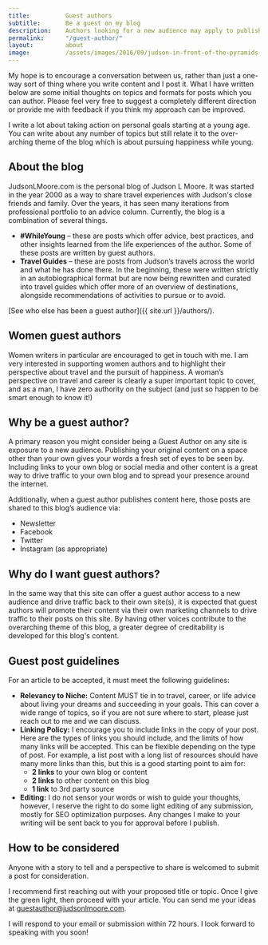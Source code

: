 ```yaml
---
title: 			Guest authors
subtitle:		Be a guest on my blog
description: 	Authors looking for a new audience may apply to publish their content on judsonlmoore.com. Learn more here. 
permalink: 		"/guest-author/"
layout: 		about
image: 			/assets/images/2016/09/judson-in-front-of-the-pyramids-in-giza-egypt.jpg
---
```



My hope is to encourage a conversation between us, rather than just a one-way sort of thing where you write content and I post it. What I have written below are some initial thoughts on topics and formats for posts which you can author. Please feel very free to suggest a completely different direction or provide me with feedback if you think my approach can be improved.

I write a lot about taking action on personal goals starting at a young age. You can write about any number of topics but still relate it to the over-arching theme of the blog which is about pursuing happiness while young.

## About the blog

JudsonLMoore.com is the personal blog of Judson L Moore. It was started in the year 2000 as a way to share travel experiences with Judson's close friends and family. Over the years, it has seen many iterations from professional portfolio to an advice column. Currently, the blog is a combination of several things.

- **#WhileYoung** – these are posts which offer advice, best practices, and other insights learned from the life experiences of the author. Some of these posts are written by guest authors.
- **Travel Guides** – these are posts from Judson’s travels across the world and what he has done there. In the beginning, these were written strictly in an autobiographical format but are now being rewritten and curated into travel guides which offer more of an overview of destinations, alongside recommendations of activities to pursue or to avoid.

[See who else has been a guest author]({{ site.url }}/authors/).

## Women guest authors

Women writers in particular are encouraged to get in touch with me. I am very interested in supporting women authors and to highlight their perspective about travel and the pursuit of happiness. A woman’s perspective on travel and career is clearly a super important topic to cover, and as a man, I have zero authority on the subject (and just so happen to be smart enough to know it!)

## Why be a guest author?

A primary reason you might consider being a Guest Author on any site is exposure to a new audience. Publishing your original content on a space other than your own gives your words a fresh set of eyes to be seen by. Including links to your own blog or social media and other content is a great way to drive traffic to your own blog and to spread your presence around the internet.

Additionally, when a guest author publishes content here, those posts are shared to this blog’s audience via:

- Newsletter
- Facebook
- Twitter
- Instagram (as appropriate)

## Why do I want guest authors?

In the same way that this site can offer a guest author access to a new audience and drive traffic back to their own site(s), it is expected that guest authors will promote their content via their own marketing channels to drive traffic to their posts on this site. By having other voices contribute to the overarching theme of this blog, a greater degree of creditability is developed for this blog's content.

## Guest post guidelines

For an article to be accepted, it must meet the following guidelines:

- **Relevancy to Niche:** Content MUST tie in to travel, career, or life advice about living your dreams and succeeding in your goals. This can cover a wide range of topics, so if you are not sure where to start, please just reach out to me and we can discuss.
- ​**Linking Policy:** I encourage you to include links in the copy of your post. Here are the types of links you should include, and the limits of how many links will be accepted. This can be flexible depending on the type of post. For example, a list post with a long list of resources should have many more links than this, but this is a good starting point to aim for:
  - **2 links** to your own blog or content
  - **2 links** to other content on this blog
  - **1 link** to 3rd party​ source
- **Editing:** I do not sensor your words or wish to guide your thoughts, however, I reserve the right to do some light editing of any submission, mostly for SEO optimization purposes. Any changes I make to your writing will be sent back to you for approval before I publish.

## How to be considered

Anyone with a story to tell and a perspective to share is welcomed to submit a post for consideration.

I recommend first reaching out with your proposed title or topic. Once I give the green light, then proceed with your article. You can send me your ideas at [guestauthor@judsonlmoore.com](mailto:guestauthor@judsonlmoore.com).

I will respond to your email or submission within 72 hours. I look forward to speaking with you soon!
